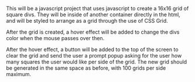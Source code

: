 This will be a javascript project that uses javascript to create a 16x16 grid of square divs. They will be inside of another container directly in the html, and will be styled to arrange as a grid through the use of CSS Grid. 

After the grid is created, a hover effect will be added to change the divs color when the mouse passes over then.

After the hover effect, a button will be added to the top of the screen to clear the grid and send the user a prompt popup asking for the user how many squares the user would like per side of the grid. The new grid should be generated in the same space as before, with 100 grids per side maximum. 
